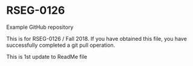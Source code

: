 # RSEG-0126
Example GitHub repository

This is for RSEG-0126 / Fall 2018. If you have obtained
this file, you have successfully completed a git pull
operation.

This is 1st update to ReadMe file
